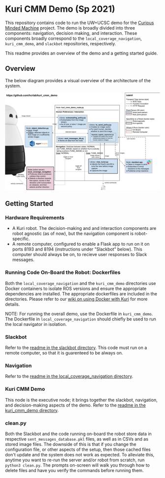 # Kuri CMM Demo (Sp 2021)

This repository contains code to run the UW+UCSC demo for the [Curious Minded Machine](https://cmm.usa.honda-ri.com/) project. The demo is broadly divided into three components: navigation, decision making, and interaction. These components broadly correspond to the `local_coverage_navigation`, `kuri_cmm_demo`, and `slackbot` repositories, respectively.

This readme provides an overview of the demo and a getting started guide.

## Overview

The below diagram provides a visual overview of the architecture of the system.

![CMM Demo ROS Nodes](./docs/cmm_demo_ros_nodes.jpg)

## Getting Started

### Hardware Requirements
- A Kuri robot. The decision-making and and interaction components are robot agnostic (as of now), but the navigation component is robot-specific.
- A remote computer, configured to enable a Flask app to run on it on ports 8193 and 8194 (instructions under "Slackbot" below). This computer should always be on, to recieve user responses to Slack messages.

### Running Code On-Board the Robot: Dockerfiles

Both the `local_coverage_navigation` and the `kuri_cmm_demo` directories use Docker containers to isolate ROS versions and ensure the appropriate dependencies are installed. The appropriate dockerfiles are included in the directories. Please refer to our [wiki on using Docker with Kuri](https://github.com/hcrlab/wiki/wiki/Robots:-Kuri:-Docker) for more details.

NOTE: For running the overall demo, use the Dockerfile in `kuri_cmm_demo`. The Dockerfile in `local_coverage_navigation` should chiefly be used to run the local navigator in isolation.

### Slackbot

Refer to the [readme in the slackbot directory](./slackbot/README.md). This code must run on a remote computer, so that it is guarenteed to be always on.

### Navigation

Refer to the [readme in the local_coverage_navigation directory](./local_coverage_navigation/README.md).

### Kuri CMM Demo

This node is the executive node; it brings together the slackbot, navigation, and decision-making aspects of the demo. Refer to the [readme in the kuri_cmm_demo directory](./kuri_cmm_demo/README.md).

### clean.py

Both the Slackbot and the code running on-board the robot store data in respective `sent_messages_database.pkl` files, as well as in CSVs and as stored image files. The downside of this is that if you change the configuration file, or other aspects of the setup, then those cached files don't update and the system does not work as expected. To alleviate this, anytime you want to re-run the server and/or robot from scratch, run `python3 clean.py`. The prompts on-screen will walk you through how to delete files and have you verify the commands before running them.
